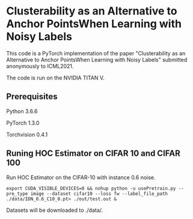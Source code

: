 # Clusterability as an Alternative to Anchor PointsWhen Learning with Noisy Labels
This code is a PyTorch implementation of the paper "Clusterability as an Alternative to Anchor PointsWhen Learning with Noisy Labels" submitted anonymously to ICML2021.

The code is run on the NVIDIA TITAN V.
## Prerequisites
Python 3.6.6

PyTorch 1.3.0

Torchvision 0.4.1


## Runing HOC Estimator on CIFAR 10 and CIFAR 100
Run HOC Estimator on the CIFAR-10 with instance 0.6 noise. 

```
export CUDA_VISIBLE_DEVICES=0 && nohup python -u usePretrain.py --pre_type image --dataset cifar10 --loss fw --label_file_path ./data/IDN_0.6_C10_0.pt> ./out/test.out &
```

Datasets will be downloaded to ./data/.


